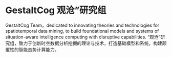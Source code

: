 # GestaltCog 观沧”研究组
GestaltCog Team，dedicated to innovating theories and technologies for spatiotemporal data mining, to build foundational models and systems of situation-aware intelligence computing with disruptive capabilities.
“观沧”研究组，致力于创新时空数据分析挖掘的理论与技术，打造基础模型和系统，构建颠覆性的智能态势计算能力。
